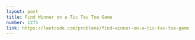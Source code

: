 ```yaml
---
layout: post
title: Find Winner on a Tic Tac Toe Game
number: 1275
link: https://leetcode.com/problems/find-winner-on-a-tic-tac-toe-game
---
```

